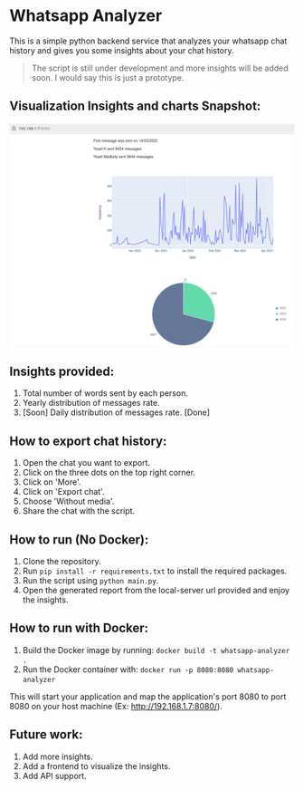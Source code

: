# Whatsapp Analyzer

This is a simple python backend service that analyzes your whatsapp chat history and gives you some insights about your chat history.

> The script is still under development and more insights will be added soon. I would say this is just a prototype.

## Visualization Insights and charts Snapshot:

<!-- snapshot.png -->
![Snapshot](snapshot.png)


## Insights provided:

1. Total number of words sent by each person.
2. Yearly distribution of messages rate.
3. [Soon] Daily distribution of messages rate. [Done]

## How to export chat history:

1. Open the chat you want to export.
2. Click on the three dots on the top right corner.
3. Click on 'More'.
4. Click on 'Export chat'.
5. Choose 'Without media'.
6. Share the chat with the script.

## How to run (No Docker):

1. Clone the repository.
2. Run `pip install -r requirements.txt` to install the required packages.
3. Run the script using `python main.py`.
4. Open the generated report from the local-server url provided and enjoy the insights.

## How to run with Docker:

1. Build the Docker image by running: `docker build -t whatsapp-analyzer .`
2. Run the Docker container with: `docker run -p 8080:8080 whatsapp-analyzer`

This will start your application and map the application's port 8080 to port 8080 on your host machine (Ex: http://192.168.1.7:8080/).

## Future work:

1. Add more insights.
2. Add a frontend to visualize the insights.
3. Add API support.
